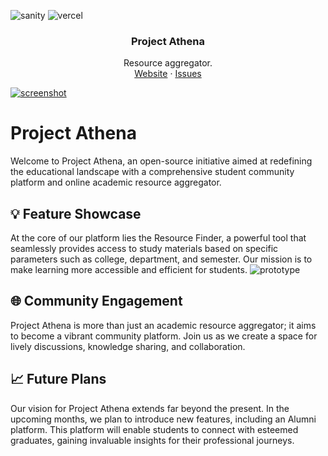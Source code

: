 ![sanity](https://camo.githubusercontent.com/acfb7d9047f9c1ce4cd87b2f49a7b313e9dcced8148952be00f92d94b562c9cf/68747470733a2f2f63646e2e73616e6974792e696f2f696d616765732f33646f383277686d2f6e6578742f316466636539646465376136326363616138653833373732353461316539313966366330376164332d313238783132382e737667)
![vercel](https://img.shields.io/badge/Vercel-000000?style=for-the-badge&logo=vercel&logoColor=white)


<p align="center">

  <h3 align="center">Project Athena</h3>

  <p align="center">
     Resource aggregator. 
    <br />
    <a href="project-athena-react.vercel.app">Website</a>
    ·
    <a href="https://github.com/phukon/project-athena-react/issues">Issues</a>
  </p>
    <a href="project-athena-react.vercel.app/">
    <img src="https://github.com/phukon/project-athena-react/assets/60285613/e0501739-8e38-475c-852f-55dfebbc1d15" alt="screenshot">
  </a>

</p>

# Project Athena


Welcome to Project Athena, an open-source initiative aimed at redefining the educational landscape with a comprehensive student community platform and online academic resource aggregator.

## 💡 Feature Showcase

At the core of our platform lies the Resource Finder, a powerful tool that seamlessly provides access to study materials based on specific parameters such as college, department, and semester. Our mission is to make learning more accessible and efficient for students.
![prototype](https://github.com/phukon/project-athena-react/assets/60285613/f3a58d63-ba54-4c02-ae37-96c965556bfd)

## 🌐 Community Engagement

Project Athena is more than just an academic resource aggregator; it aims to become a vibrant community platform. Join us as we create a space for lively discussions, knowledge sharing, and collaboration.

## 📈 Future Plans

Our vision for Project Athena extends far beyond the present. In the upcoming months, we plan to introduce new features, including an Alumni platform. This platform will enable students to connect with esteemed graduates, gaining invaluable insights for their professional journeys.
